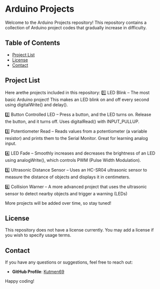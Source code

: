 # Arduino Projects

Welcome to the Arduino Projects repository! This repository contains a collection of Arduino project codes that gradually increase in difficulty.

## Table of Contents
- [Project List](#project-list)
- [License](#license)
- [Contact](#contact)
## Project List

Here arethe projects included in this repository:
1️⃣ LED Blink – The most basic Arduino project! This makes an LED blink on and off every second using digitalWrite() and delay().

2️⃣ Button Controlled LED – Press a button, and the LED turns on. Release the button, and it turns off. Uses digitalRead() with INPUT_PULLUP.

3️⃣ Potentiometer Read – Reads values from a potentiometer (a variable resistor) and prints them to the Serial Monitor. Great for learning analog input.

4️⃣ LED Fade – Smoothly increases and decreases the brightness of an LED using analogWrite(), which controls PWM (Pulse Width Modulation).

5️⃣ Ultrasonic Distance Sensor – Uses an HC-SR04 ultrasonic sensor to measure the distance of objects and displays it in centimeters.

6️⃣ Collision Warner – A more advanced project that uses the ultrasonic sensor to detect nearby objects and trigger a warning (LEDs)


More projects will be added over time, so stay tuned!

## License

This repository does not have a license currently. You may add a license if you wish to specify usage terms.

## Contact

If you have any questions or suggestions, feel free to reach out:

- **GitHub Profile**: [Kutmen69](https://github.com/Kutmen69)

Happy coding!
